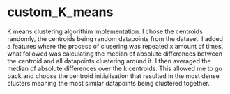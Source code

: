 # custom_K_means

K means clustering algorithim implementation. I chose the centroids randomly, the centroids being random datapoints from the dataset. I added a features where the process of clusering was repeated x amount of times, what followed was calculating the median of absolute differences between the centroid and all datapoints clustering around it. I then averaged the median of absolute differences over the k centroids. This allowed me to go back and choose the centroid initialisation that resulted in the most dense clusters meaning the most similar datapoints being clustered together.    
